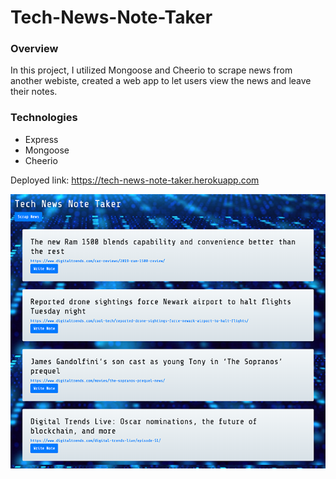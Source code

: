 # Tech-News-Note-Taker

### Overview

In this project, I utilized Mongoose and Cheerio to scrape news from another webiste, created a web app to let users view the news and leave their notes.

### Technologies

* Express
* Mongoose
* Cheerio

Deployed link:
https://tech-news-note-taker.herokuapp.com

![Drink-Da-Drink](public/technews.png)